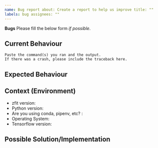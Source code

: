 ```yaml
---
name: Bug report about: Create a report to help us improve title: ""
labels: bug assignees: ""
---
```


**Bugs** Please fill the below form _if possible_.

<!--- Provide a general summary of the issue in the Title above -->

## Current Behaviour

<!--- Tell us what happens instead of the expected behavior -->
<!--- Include the commands you ran and the output. -->

```
Paste the command(s) you ran and the output.
If there was a crash, please include the traceback here.
```

## Expected Behaviour

<!--- Tell us what should happen. -->

## Context (Environment)

<!--- How has this issue affected you? What are you trying to accomplish? -->
<!--- Providing context helps us come up with a solution that is most useful in the real world -->

- zfit version:
- Python version:
- Are you using conda, pipenv, etc? :
- Operating System:
- Tensorflow version:

## Possible Solution/Implementation

<!--- Not obligatory, but suggest a fix/reason for the bug, -->
<!--- and maybe suggest an idea for implementing addition or change -->
